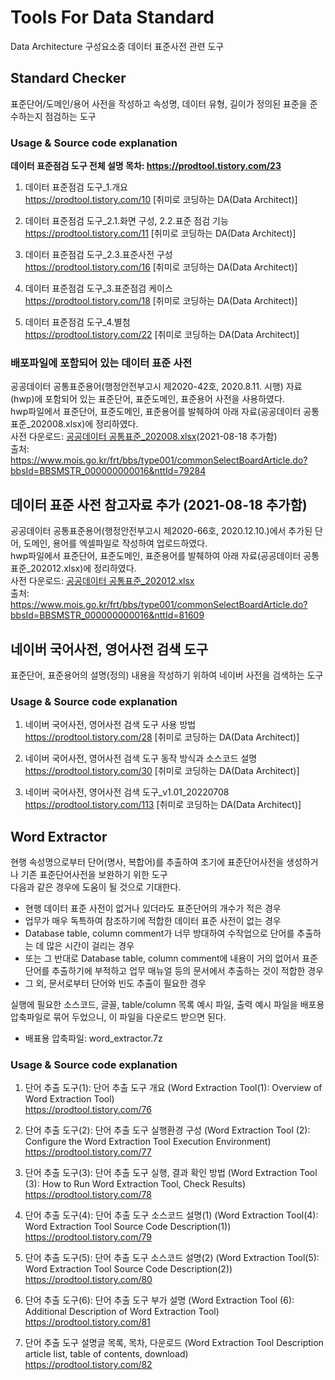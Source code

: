 # Tools For Data Standard
Data Architecture 구성요소중 데이터 표준사전 관련 도구

## Standard Checker
표준단어/도메인/용어 사전을 작성하고 속성명, 데이터 유형, 길이가 정의된 표준을 준수하는지 점검하는 도구

### Usage & Source code explanation

**데이터 표준점검 도구 전체 설명 목차: https://prodtool.tistory.com/23**   
   
1. 데이터 표준점검 도구_1.개요   
https://prodtool.tistory.com/10 [취미로 코딩하는 DA(Data Architect)]  

2. 데이터 표준점검 도구_2.1.화면 구성, 2.2.표준 점검 기능   
https://prodtool.tistory.com/11 [취미로 코딩하는 DA(Data Architect)]  

3. 데이터 표준점검 도구_2.3.표준사전 구성   
https://prodtool.tistory.com/16 [취미로 코딩하는 DA(Data Architect)]  

4. 데이터 표준점검 도구_3.표준점검 케이스   
https://prodtool.tistory.com/18 [취미로 코딩하는 DA(Data Architect)]  

5. 데이터 표준점검 도구_4.별첨   
https://prodtool.tistory.com/22 [취미로 코딩하는 DA(Data Architect)]  


### 배포파일에 포함되어 있는 데이터 표준 사전   
공공데이터 공통표준용어(행정안전부고시 제2020-42호, 2020.8.11. 시행) 자료(hwp)에 포함되어 있는 표준단어, 표준도메인, 표준용어 사전을 사용하였다.   
hwp파일에서 표준단어, 표준도메인, 표준용어를 발췌하여 아래 자료(공공데이터 공통표준_202008.xlsx)에 정리하였다.  
사전 다운로드: [공공데이터 공통표준_202008.xlsx](./%EA%B3%B5%EA%B3%B5%EB%8D%B0%EC%9D%B4%ED%84%B0%20%EA%B3%B5%ED%86%B5%ED%91%9C%EC%A4%80_202008.xlsx)(2021-08-18 추가함)  
출처: https://www.mois.go.kr/frt/bbs/type001/commonSelectBoardArticle.do?bbsId=BBSMSTR_000000000016&nttId=79284  


## 데이터 표준 사전 참고자료 추가 (2021-08-18 추가함)
공공데이터 공통표준용어(행정안전부고시 제2020-66호, 2020.12.10.)에서 추가된 단어, 도메인, 용어를 엑셀파일로 작성하여 업로드하였다.  
hwp파일에서 표준단어, 표준도메인, 표준용어를 발췌하여 아래 자료(공공데이터 공통표준_202012.xlsx)에 정리하였다.  
사전 다운로드: [공공데이터 공통표준_202012.xlsx](./%EA%B3%B5%EA%B3%B5%EB%8D%B0%EC%9D%B4%ED%84%B0%20%EA%B3%B5%ED%86%B5%ED%91%9C%EC%A4%80_202012.xlsx)  
출처: https://www.mois.go.kr/frt/bbs/type001/commonSelectBoardArticle.do?bbsId=BBSMSTR_000000000016&nttId=81609  
      
   
   
## 네이버 국어사전, 영어사전 검색 도구
표준단어, 표준용어의 설명(정의) 내용을 작성하기 위하여 네이버 사전을 검색하는 도구   

### Usage & Source code explanation
1. 네이버 국어사전, 영어사전 검색 도구 사용 방법   
https://prodtool.tistory.com/28 [취미로 코딩하는 DA(Data Architect)]   

2. 네이버 국어사전, 영어사전 검색 도구 동작 방식과 소스코드 설명   
https://prodtool.tistory.com/30 [취미로 코딩하는 DA(Data Architect)]   

3. 네이버 국어사전, 영어사전 검색 도구_v1.01_20220708
https://prodtool.tistory.com/113 [취미로 코딩하는 DA(Data Architect)]   

   
## Word Extractor
현행 속성명으로부터 단어(명사, 복합어)를 추출하여 초기에 표준단어사전을 생성하거나 기존 표준단어사전을 보완하기 위한 도구   
다음과 같은 경우에 도움이 될 것으로 기대한다.   

- 현행 데이터 표준 사전이 없거나 있더라도 표준단어의 개수가 적은 경우   
- 업무가 매우 독특하여 참조하기에 적합한 데이터 표준 사전이 없는 경우   
- Database table, column comment가 너무 방대하여 수작업으로 단어를 추출하는 데 많은 시간이 걸리는 경우   
- 또는 그 반대로 Database table, column comment에 내용이 거의 없어서 표준 단어를 추출하기에 부적하고 업무 매뉴얼 등의 문서에서 추출하는 것이 적합한 경우   
- 그 외, 문서로부터 단어와 빈도 추출이 필요한 경우   

   
실행에 필요한 소스코드, 글꼴, table/column 목록 예시 파일, 출력 예시 파일을 배포용 압축파일로 묶어 두었으니, 이 파일을 다운로드 받으면 된다.   
- 배표용 압축파일: word_extractor.7z   
    
    
### Usage & Source code explanation    
1. 단어 추출 도구(1): 단어 추출 도구 개요 (Word Extraction Tool(1): Overview of Word Extraction Tool)   
https://prodtool.tistory.com/76   

2. 단어 추출 도구(2): 단어 추출 도구 실행환경 구성 (Word Extraction Tool (2): Configure the Word Extraction Tool Execution Environment)   
https://prodtool.tistory.com/77   

3. 단어 추출 도구(3): 단어 추출 도구 실행, 결과 확인 방법 (Word Extraction Tool (3): How to Run Word Extraction Tool, Check Results)   
https://prodtool.tistory.com/78   

4. 단어 추출 도구(4): 단어 추출 도구 소스코드 설명(1) (Word Extraction Tool(4): Word Extraction Tool Source Code Description(1))   
https://prodtool.tistory.com/79   

5. 단어 추출 도구(5): 단어 추출 도구 소스코드 설명(2) (Word Extraction Tool(5): Word Extraction Tool Source Code Description(2))   
https://prodtool.tistory.com/80   

6. 단어 추출 도구(6): 단어 추출 도구 부가 설명 (Word Extraction Tool (6): Additional Description of Word Extraction Tool)   
https://prodtool.tistory.com/81   

7. 단어 추출 도구 설명글 목록, 목차, 다운로드 (Word Extraction Tool Description article list, table of contents, download)   
https://prodtool.tistory.com/82   

